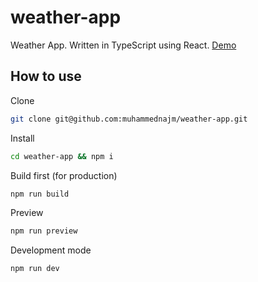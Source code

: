 # weather-app
Weather App. Written in TypeScript using React.
[Demo](https://public-weather-app.netlify.app)

## How to use
Clone
```bash
git clone git@github.com:muhammednajm/weather-app.git
```

Install
```bash
cd weather-app && npm i
```

Build first (for production)
```bash
npm run build
```

Preview
```bash
npm run preview
```

Development mode
```bash
npm run dev
```
